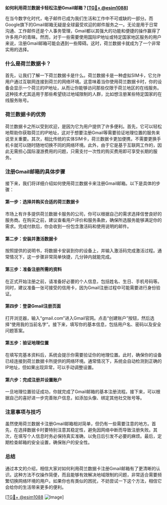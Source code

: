 **如何利用荷兰数据卡轻松注册Gmail邮箱？[[TG💪+ @esim1088](https://t.me/s/esim1088)]**

在当今数字化时代，电子邮件已成为我们生活和工作中不可或缺的一部分。而Google旗下的Gmail邮箱无疑是全球最受欢迎的邮件服务之一。无论是用于日常沟通、工作邮件还是个人事务管理，Gmail都以其强大的功能和便捷的操作赢得了许多用户的青睐。然而，对于一些需要使用国际IP地址或特定国家地区服务的用户来说，注册Gmail邮箱可能会遇到一些障碍。这时，荷兰数据卡就成为了一个非常实用的选择。

### 什么是荷兰数据卡？

首先，让我们了解一下荷兰数据卡是什么。荷兰数据卡是一种虚拟SIM卡，它允许用户通过互联网连接到荷兰的网络环境。这意味着当你使用荷兰数据卡时，你的设备会显示一个荷兰的IP地址，从而让你能够访问那些仅限于荷兰地区的在线服务。这种技术尤其适用于那些希望绕过地域限制的人群，比如想注册某些特定国家的在线服务账号。

### 荷兰数据卡的优势

荷兰数据卡之所以受到欢迎，是因为它为用户提供了许多便利。首先，它可以轻松地帮助你获取荷兰的IP地址，这对于想要注册Gmail等需要验证地理位置的服务来说至关重要。其次，相比传统的实体SIM卡，荷兰数据卡更加便携，不需要更换手机卡就可以随时随地切换不同的网络环境。此外，由于它是基于互联网工作的，因此无需担心国际漫游费用的问题，只需支付一次性的购买费用即可享受长期的服务。

### 注册Gmail邮箱的具体步骤

接下来，我们将详细介绍如何使用荷兰数据卡来注册Gmail邮箱。以下是具体的步骤：

#### 第一步：选择并购买合适的荷兰数据卡

市场上有许多提供荷兰数据卡服务的公司，你可以根据自己的需求选择信誉良好的服务商。在购买之前，建议查看用户评价和服务条款，确保所选服务能够满足你的需求。完成付款后，你会收到一份包含激活码和使用说明的邮件。

#### 第二步：安装并激活数据卡

按照提供的说明书，将数据卡安装到你的设备上，并输入激活码完成激活过程。通常情况下，这一步骤非常简单快捷，几分钟内就能完成。

#### 第三步：准备注册所需的资料

在正式开始注册之前，请准备好必要的个人信息，包括姓名、生日、手机号码等。同时，建议准备一张可接受的信用卡，因为Gmail注册过程中可能需要进行身份验证。

#### 第四步：登录Gmail注册页面

打开浏览器，输入“gmail.com”进入Gmail官网。点击“创建账户”按钮，然后选择“使用我的当前名字”。接下来，填写你的基本信息，包括用户名、密码以及安全问题答案。

#### 第五步：验证地理位置

在填写完基本资料后，系统会提示你需要验证你的地理位置。此时，确保你的设备已经连接到荷兰数据卡所提供的网络环境。通常情况下，系统会自动检测到正确的IP地址，但如果出现异常，可以手动调整设置。

#### 第六步：完成注册并设置账户

一旦地理位置验证成功，你就完成了Gmail邮箱的基本注册流程。接下来，可以根据自己的喜好进一步完善账户信息，如添加头像、绑定其他社交账号等。

### 注意事项与技巧

虽然使用荷兰数据卡注册Gmail邮箱相对简单，但仍有一些需要注意的地方。首先，在选择数据卡时要特别注意其稳定性，避免因网络中断而导致注册失败。其次，在填写个人信息时务必保持真实准确，以免日后引发不必要的麻烦。最后，定期检查邮箱的安全设置，确保账户的安全性。

### 总结

通过本文的介绍，相信大家对如何利用荷兰数据卡注册Gmail邮箱有了更清晰的认识。这种方法不仅操作简便，而且能够有效解决地域限制的问题，非常适合需要频繁切换网络环境的用户。如果你也有类似的困扰，不妨尝试一下这个方法，相信它会给你的生活带来更多的便利。

[[TG💪+ @esim1088](https://t.me/s/esim1088) ![Image](https://i.postimg.cc/4NQfJmqS/Snipaste-2025-05-13-00-14-12.png)]